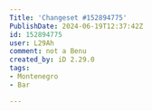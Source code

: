 ```yaml
---
Title: 'Changeset #152894775'
PublishDate: 2024-06-19T12:37:42Z
id: 152894775
user: L29Ah
comment: not a Benu
created_by: iD 2.29.0
tags:
- Montenegro
- Bar

---
```

